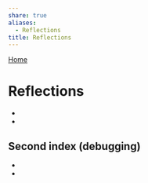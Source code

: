```yaml
---  
share: true  
aliases:  
  - Reflections  
title: Reflections  
---  
```

[Home](../index.md)  
# Reflections  
<div><ul class="dataview list-view-ul"><li><span></span></li><li><span></span></li></ul></div>  
  
## Second index (debugging)  
<div><ul class="dataview list-view-ul"><li><span></span></li><li><span></span></li></ul></div>  
